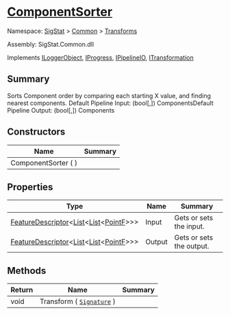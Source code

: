 # [ComponentSorter](./ComponentSorter.md)

Namespace: [SigStat]() > [Common]() > [Transforms]()

Assembly: SigStat.Common.dll

Implements [ILoggerObject](./../ILoggerObject.md), [IProgress](./../Helpers/IProgress.md), [IPipelineIO](./../Pipeline/IPipelineIO.md), [ITransformation](./../ITransformation.md)

## Summary
Sorts Component order by comparing each starting X value, and finding nearest components.  <para>Default Pipeline Input: (bool[,]) Components</para><para>Default Pipeline Output: (bool[,]) Components</para>

## Constructors

| Name | Summary | 
| --- | --- | 
| ComponentSorter (  ) |  | 


## Properties

| Type | Name | Summary | 
| --- | --- | --- | 
| [FeatureDescriptor](./../FeatureDescriptor-1.md)\<[List](https://docs.microsoft.com/en-us/dotnet/api/System.Collections.Generic.List-1)\<[List](https://docs.microsoft.com/en-us/dotnet/api/System.Collections.Generic.List-1)\<[PointF](https://docs.microsoft.com/en-us/dotnet/api/System.Drawing.PointF)>>> | Input | Gets or sets the input. | 
| [FeatureDescriptor](./../FeatureDescriptor-1.md)\<[List](https://docs.microsoft.com/en-us/dotnet/api/System.Collections.Generic.List-1)\<[List](https://docs.microsoft.com/en-us/dotnet/api/System.Collections.Generic.List-1)\<[PointF](https://docs.microsoft.com/en-us/dotnet/api/System.Drawing.PointF)>>> | Output | Gets or sets the output. | 


## Methods

| Return | Name | Summary | 
| --- | --- | --- | 
| void | Transform ( [`Signature`](./../Signature.md) ) |  | 


